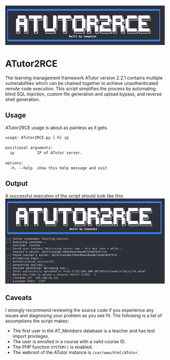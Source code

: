 ![ATutor2RCE Logo](atutor2rce.png)
# ATutor2RCE
The learning management framework ATutor version 2.2.1 contains multiple vulnerabilities which can be chained together to achieve unauthenticated remote code execution. This script simplifies the process by automating blind SQL injection, custom file generation and upload bypass, and reverse shell generation.

## Usage
ATutor2RCE usage is about as painless as it gets.
```
usage: ATutor2RCE.py [-h] ip

positional arguments:
  ip          IP of ATutor server.

options:
  -h, --help  show this help message and exit
```
## Output
A successful execution of the script should look like this:
![ATutor2RCE Output](atutor2rce_output.png)
## Caveats
I strongly recommend reviewing the source code if you experience any issues and diagnosing your problem as you see fit. The following is a list of assumptions the script makes:
- The first user in the AT_Members database is a teacher and has test import privileges.
- The user is enrolled in a course with a valid course ID.
- The PHP function `SYSTEM()` is enabled.
- The webroot of the ATutor instance is `/var/www/html/ATutor`.
